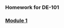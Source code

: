 ### Homework for DE-101
### [Module 1](https://github.com/yakserwork/datalearn-homework/tree/main/DE-101/Module1)

